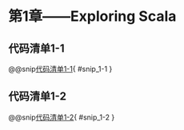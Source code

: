 # 第1章——Exploring Scala

## 代码清单1-1

@@snip[代码清单1-1](../../main/scala/Introduction/TopStock.scala){ #snip_1-1 }

## 代码清单1-2

@@snip[代码清单1-2](../../main/scala/Introduction/TopStock.scala){ #snip_1-2 }